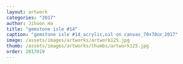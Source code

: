 ```yaml
---
layout: artwork
categories: "2017"
author: Jihoon Ha
title: "gemstone isle #14"
caption: "gemstone isle #14_acrylic,oil on canvas_70×70㎝_2017"
image: /assets/images/artworks/artwork125.jpg
thumb: /assets/images/artworks/thumbs/artwork125.jpg
order: 2017019
---
```

